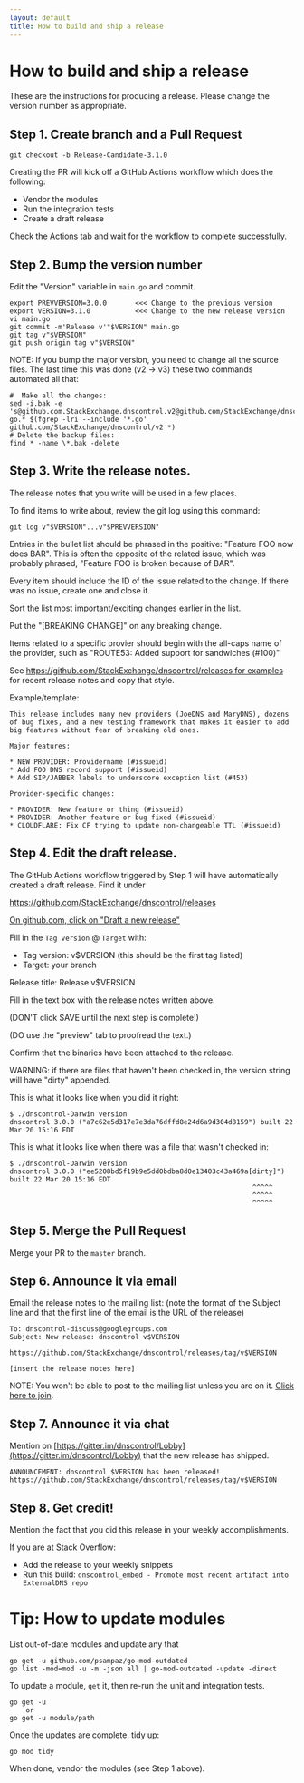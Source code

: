 ```yaml
---
layout: default
title: How to build and ship a release
---
```


# How to build and ship a release

These are the instructions for producing a release.
Please change the version number as appropriate.

## Step 1. Create branch and a Pull Request

```
git checkout -b Release-Candidate-3.1.0
```

Creating the PR will kick off a GitHub Actions workflow
which does the following:

* Vendor the modules
* Run the integration tests
* Create a draft release

Check the [Actions](https://github.com/StackExchange/dnscontrol/actions) tab
and wait for the workflow to complete successfully.


## Step 2. Bump the version number

Edit the "Version" variable in `main.go` and commit.

```
export PREVVERSION=3.0.0       <<< Change to the previous version
export VERSION=3.1.0           <<< Change to the new release version
vi main.go
git commit -m'Release v'"$VERSION" main.go
git tag v"$VERSION"
git push origin tag v"$VERSION"
```

NOTE: If you bump the major version, you need to change all the source
files.  The last time this was done (v2 -> v3) these two commands
automated all that:

```
#  Make all the changes:
sed -i.bak -e 's@github.com.StackExchange.dnscontrol.v2@github.com/StackExchange/dnscontrol/v3@g' go.* $(fgrep -lri --include '*.go' github.com/StackExchange/dnscontrol/v2 *)
# Delete the backup files:
find * -name \*.bak -delete
```

## Step 3. Write the release notes.

The release notes that you write will be used in a few places.

To find items to write about, review the git log using this command:

    git log v"$VERSION"...v"$PREVVERSION"

Entries in the bullet list should be phrased in the positive: "Feature
FOO now does BAR".  This is often the opposite of the related issue,
which was probably phrased, "Feature FOO is broken because of BAR".

Every item should include the ID of the issue related to the change.
If there was no issue, create one and close it.

Sort the list most important/exciting changes earlier in the list.

Put the "[BREAKING CHANGE]" on any breaking change.

Items related to a specific provier should begin with the all-caps
name of the provider, such as "ROUTE53: Added support for sandwiches (#100)"


See [https://github.com/StackExchange/dnscontrol/releases for examples](https://github.com/StackExchange/dnscontrol/releases) for recent release notes and copy that style.

Example/template:

```
This release includes many new providers (JoeDNS and MaryDNS), dozens
of bug fixes, and a new testing framework that makes it easier to add
big features without fear of breaking old ones.

Major features:

* NEW PROVIDER: Providername (#issueid)
* Add FOO DNS record support (#issueid)
* Add SIP/JABBER labels to underscore exception list (#453)

Provider-specific changes:

* PROVIDER: New feature or thing (#issueid)
* PROVIDER: Another feature or bug fixed (#issueid)
* CLOUDFLARE: Fix CF trying to update non-changeable TTL (#issueid)
```

## Step 4. Edit the draft release.

The GitHub Actions workflow triggered by Step 1 will have
automatically created a draft release. Find it under

https://github.com/StackExchange/dnscontrol/releases

[On github.com, click on "Draft a new release"](https://github.com/StackExchange/dnscontrol/releases/new)

Fill in the `Tag version` @ `Target` with:

  * Tag version: v$VERSION (this should be the first tag listed)
  * Target: your branch

Release title: Release v$VERSION

Fill in the text box with the release notes written above.

(DON'T click SAVE until the next step is complete!)

(DO use the "preview" tab to proofread the text.)

Confirm that the binaries have been attached to the release.

WARNING: if there are files that haven't been checked in, the version string will have "dirty" appended.

This is what it looks like when you did it right:

```
$ ./dnscontrol-Darwin version
dnscontrol 3.0.0 ("a7c62e5d317e7e3da76dffd8e24d6a9d304d8159") built 22 Mar 20 15:16 EDT
```

This is what it looks like when there was a file that wasn't checked in:

```
$ ./dnscontrol-Darwin version
dnscontrol 3.0.0 ("ee5208bd5f19b9e5dd0bdba8d0e13403c43a469a[dirty]") built 22 Mar 20 15:16 EDT
                                                            ^^^^^
                                                            ^^^^^
                                                            ^^^^^
```

## Step 5. Merge the Pull Request

Merge your PR to the `master` branch.


## Step 6. Announce it via email

Email the release notes to the mailing list: (note the format of the Subject line and that the first line of the email is the URL of the release)

```
To: dnscontrol-discuss@googlegroups.com
Subject: New release: dnscontrol v$VERSION

https://github.com/StackExchange/dnscontrol/releases/tag/v$VERSION

[insert the release notes here]
```

NOTE: You won't be able to post to the mailing list unless you are on
it.  [Click here to join](https://groups.google.com/forum/#!forum/dnscontrol-discuss).


## Step 7. Announce it via chat

Mention on [https://gitter.im/dnscontrol/Lobby](https://gitter.im/dnscontrol/Lobby) that the new release has shipped.

```
ANNOUNCEMENT: dnscontrol $VERSION has been released! https://github.com/StackExchange/dnscontrol/releases/tag/v$VERSION
```


## Step 8. Get credit!

Mention the fact that you did this release in your weekly accomplishments.

If you are at Stack Overflow:

  * Add the release to your weekly snippets
  * Run this build: `dnscontrol_embed - Promote most recent artifact into ExternalDNS repo`


# Tip: How to update modules

List out-of-date modules and update any that 

```
go get -u github.com/psampaz/go-mod-outdated
go list -mod=mod -u -m -json all | go-mod-outdated -update -direct 
```

To update a module, `get` it, then re-run the unit and integration tests.

```
go get -u
    or
go get -u module/path
```

Once the updates are complete, tidy up:

```
go mod tidy
```

When done, vendor the modules (see Step 1 above).
